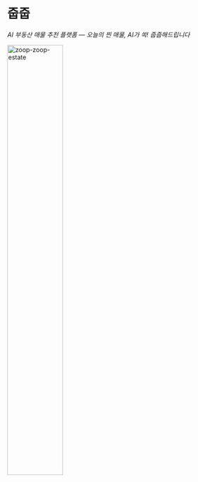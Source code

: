 # 줍줍
*AI 부동산 매물 추천 플랫폼 — 오늘의 찐 매물, AI가 쏙! 줍줍해드립니다*

<img src="https://github.com/user-attachments/assets/5eb21c12-a86e-4964-a7a2-672ba3a05b29" alt="zoop-zoop-estate" style="width:50%;" />

